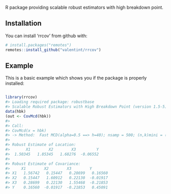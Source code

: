 
<!-- README.md is generated from README.Rmd. Please edit that file -->

R package providing scalable robust estimators with high breakdown
point.

## Installation

You can install ‘rrcov’ from github with:

``` r
# install.packages("remotes")
remotes::install_github("valentint/rrcov")
```

## Example

This is a basic example which shows you if the package is properly
installed:

``` r

library(rrcov)
#> Loading required package: robustbase
#> Scalable Robust Estimators with High Breakdown Point (version 1.5-5)
data(hbk)
(out <- CovMcd(hbk))
#> 
#> Call:
#> CovMcd(x = hbk)
#> -> Method:  Fast MCD(alpha=0.5 ==> h=40); nsamp = 500; (n,k)mini = (300,5) 
#> 
#> Robust Estimate of Location: 
#>       X1        X2        X3         Y  
#>  1.50345   1.85345   1.68276  -0.06552  
#> 
#> Robust Estimate of Covariance: 
#>     X1        X2        X3        Y       
#> X1   1.56742   0.15447   0.28699   0.16560
#> X2   0.15447   1.60912   0.22130  -0.01917
#> X3   0.28699   0.22130   1.55468  -0.21853
#> Y    0.16560  -0.01917  -0.21853   0.45091
```
